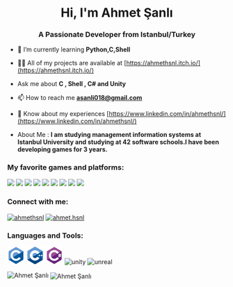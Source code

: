  <h1 align="center">Hi, I'm Ahmet Şanlı</h1>
<h3 align="center">A Passionate Developer from Istanbul/Turkey</h3>

- 🌱 I’m currently learning **Python,C,Shell**

- 👨‍💻 All of my projects are available at [https://ahmethsnl.itch.io/](https://ahmethsnl.itch.io/)

- Ask me about **C , Shell , C# and Unity**

- 📫 How to reach me **asanli018@gmail.com**

- 📄 Know about my experiences [https://www.linkedin.com/in/ahmethsnl/](https://www.linkedin.com/in/ahmethsnl/)

- About Me : **I am studying management information systems at Istanbul University and studying at 42 software schools.I have been developing games for 3 years.**

<h3 align="left">My favorite games and platforms:</h3> 
<p align="left">
<img src="https://img.icons8.com/nolan/40/hades.png"/> <img src="https://img.icons8.com/nolan/40/league-of-legends.png"/> <img src="https://img.icons8.com/nolan/40/witcher.png"/> <img src="https://img.icons8.com/nolan/40/skyrim.png"/> <img src="https://img.icons8.com/nolan/40/steam--v1.png"/> <img src="https://img.icons8.com/nolan/40/epic-games.png"/> <img src="https://img.icons8.com/nolan/40/play-station.png"/> <img src="https://img.icons8.com/nolan/40/genshin-impact-logo.png"/> <img src="https://img.icons8.com/nolan/40/minecraft-logo.png"/>

<h3 align="left">Connect with me:</h3>
<p align="left">
<a href="https://linkedin.com/in/ahmethsnl" target="blank"><img align="center" src="https://raw.githubusercontent.com/rahuldkjain/github-profile-readme-generator/master/src/images/icons/Social/linked-in-alt.svg" alt="ahmethsnl" height="30" width="40" /></a>
<a href="https://instagram.com/ahmet.hsnl" target="blank"><img align="center" src="https://raw.githubusercontent.com/rahuldkjain/github-profile-readme-generator/master/src/images/icons/Social/instagram.svg" alt="ahmet.hsnl" height="30" width="40" /></a>
</p>

<h3 align="left">Languages and Tools:</h3>
<p align="left"> <img src="https://raw.githubusercontent.com/devicons/devicon/master/icons/c/c-original.svg" alt="c" width="40" height="40"/> <img src="https://raw.githubusercontent.com/devicons/devicon/master/icons/cplusplus/cplusplus-original.svg" alt="cplusplus" width="40" height="40"/> <img src="https://raw.githubusercontent.com/devicons/devicon/master/icons/csharp/csharp-original.svg" alt="csharp" width="40" height="40"/> <img src="https://www.vectorlogo.zone/logos/unity3d/unity3d-icon.svg" alt="unity" width="40" height="40"/> <img src="https://raw.githubusercontent.com/kenangundogan/fontisto/036b7eca71aab1bef8e6a0518f7329f13ed62f6b/icons/svg/brand/unreal-engine.svg" alt="unreal" width="40" height="40"/>

<p><img align="left" src="https://github-readme-stats.vercel.app/api/top-langs?username=ahmethsnl&show_icons=true&locale=en&layout=compact" alt="Ahmet Şanlı" /></p>

<p>&nbsp;<img align="center" src="https://github-readme-stats.vercel.app/api?username=ahmethsnl&show_icons=true&locale=en" alt="Ahmet Şanlı" /></p>
